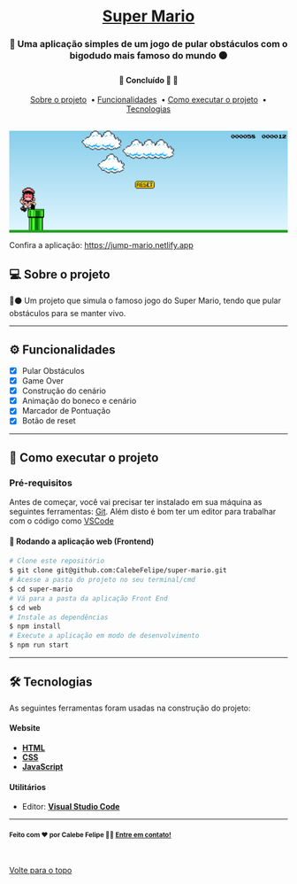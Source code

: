 

<h1 align="center">
     <a href="#" alt="site de cadastro de usuario"> Super Mario </a>
</h1>

<h3 align="center">
    🔴 Uma aplicação simples de um jogo de pular obstáculos com o bigodudo mais famoso do mundo ⚫
</h3>

<h4 align="center">
	🚧 Concluído 🚀 🚧
</h4>


<p align="center">
  <a href="#-sobre-o-projeto">Sobre o projeto</a>&nbsp; •
  <a href="#-funcionalidades">Funcionalidades</a>&nbsp; •
  <a href="#-como-executar-o-projeto">Como executar o projeto</a>&nbsp; •
  <a href="#-tecnologias">Tecnologias</a> 
</p>
<br />
<img align="center" src="assets/jogando.gif" alt="animação da interação com página">

Confira a aplicação: https://jump-mario.netlify.app <br>

## 💻 Sobre o projeto

🔴⚫ Um projeto que simula o famoso jogo do Super Mario, tendo que pular obstáculos para se manter vivo.

---

## ⚙️ Funcionalidades

- [x] Pular Obstáculos
- [x] Game Over
- [x] Construção do cenário
- [x] Animação do boneco e cenário
- [x] Marcador de Pontuação
- [x] Botão de reset

---

## 🚀 Como executar o projeto

### Pré-requisitos

Antes de começar, você vai precisar ter instalado em sua máquina as seguintes ferramentas:
[Git](https://git-scm.com). 
Além disto é bom ter um editor para trabalhar com o código como [VSCode](https://code.visualstudio.com/)


#### 🧭 Rodando a aplicação web (Frontend)

```bash
# Clone este repositório
$ git clone git@github.com:CalebeFelipe/super-mario.git
# Acesse a pasta do projeto no seu terminal/cmd
$ cd super-mario
# Vá para a pasta da aplicação Front End
$ cd web
# Instale as dependências
$ npm install
# Execute a aplicação em modo de desenvolvimento
$ npm run start
```
---

## 🛠 Tecnologias

As seguintes ferramentas foram usadas na construção do projeto:

#### **Website**  

-   **[HTML](https://developer.mozilla.org/pt-BR/docs/Web/HTML)**
-   **[CSS](https://developer.mozilla.org/pt-BR/docs/Web/CSS)**
-   **[JavaScript](https://developer.mozilla.org/pt-BR/docs/Web/JavaScript)**   

#### **Utilitários**

-   Editor:  **[Visual Studio Code](https://code.visualstudio.com/)**  

---

 <sub><b>Feito com ❤️ por Calebe Felipe 👋🏽 [Entre em contato!](https://www.linkedin.com/in/calebe-felipe-alves-freitas-780b9615a/)</b></sub><br><br>
 
 <br />
 <a href="#top">Volte para o topo</a>



 